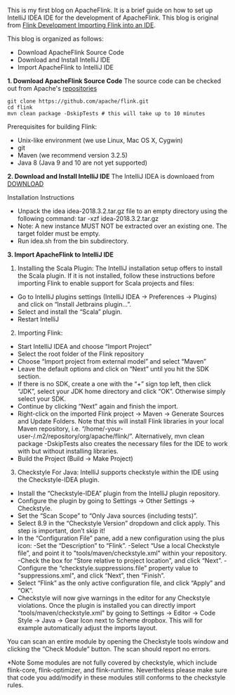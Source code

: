 This is my first blog on ApacheFlink. It is a brief guide on how to set up IntelliJ IDEA IDE for the development of ApacheFlink. This blog is original from [Flink Development Importing Flink into an IDE](https://ci.apache.org/projects/flink/flink-docs-master/flinkDev/ide_setup.html#intellij-idea).

This blog is organized as follows:
- Download ApacheFlink Source Code
- Download and Install IntelliJ IDE
- Import ApacheFlink to IntelliJ IDE


**1. Download ApacheFlink Source Code**
The source code can be checked out from Apache's [repositories](https://flink.apache.org/community.html#source-code)
```
git clone https://github.com/apache/flink.git
cd flink
mvn clean package -DskipTests # this will take up to 10 minutes
```
Prerequisites for building Flink:

* Unix-like environment (we use Linux, Mac OS X, Cygwin)
* git
* Maven (we recommend version 3.2.5)
* Java 8 (Java 9 and 10 are not yet supported)

**2. Download and Install IntelliJ IDE**
The IntelliJ IDEA is downloaed from [DOWNLOAD](https://www.jetbrains.com/idea/download/#section=linux)

Installation Instructions
- Unpack the idea idea-2018.3.2.tar.gz file to an empty directory using the following command: tar -xzf idea-2018.3.2.tar.gz
- Note: A new instance MUST NOT be extracted over an existing one. The target folder must be empty.
- Run idea.sh from the bin subdirectory.

**3. Import ApacheFlink to IntelliJ IDE**
1. Installing the Scala Plugin:
The IntelliJ installation setup offers to install the Scala plugin. If it is not installed, follow these instructions before importing Flink to enable support for Scala projects and files:

- Go to IntelliJ plugins settings (IntelliJ IDEA -> Preferences -> Plugins) and click on “Install Jetbrains plugin…”.
- Select and install the “Scala” plugin.
- Restart IntelliJ

2. Importing Flink:
- Start IntelliJ IDEA and choose “Import Project”
- Select the root folder of the Flink repository
- Choose “Import project from external model” and select “Maven”
- Leave the default options and click on “Next” until you hit the SDK section.
- If there is no SDK, create a one with the “+” sign top left, then click “JDK”, select your JDK home directory and click “OK”. Otherwise simply select your SDK.
- Continue by clicking “Next” again and finish the import.
- Right-click on the imported Flink project -> Maven -> Generate Sources and Update Folders. Note that this will install Flink libraries in your local Maven repository, i.e. “/home/-your-user-/.m2/repository/org/apache/flink/”. Alternatively, mvn clean package -DskipTests also creates the necessary files for the IDE to work with but without installing libraries.
- Build the Project (Build -> Make Project)

3. Checkstyle For Java:
IntelliJ supports checkstyle within the IDE using the Checkstyle-IDEA plugin.

- Install the “Checkstyle-IDEA” plugin from the IntelliJ plugin repository.
- Configure the plugin by going to Settings -> Other Settings -> Checkstyle.
- Set the “Scan Scope” to “Only Java sources (including tests)”.
- Select 8.9 in the “Checkstyle Version” dropdown and click apply. This step is important, don’t skip it!
- In the “Configuration File” pane, add a new configuration using the plus icon:
  -Set the “Description” to “Flink”.
  -Select “Use a local Checkstyle file”, and point it to "tools/maven/checkstyle.xml" within your repository.
  -Check the box for “Store relative to project location”, and click “Next”.
  -Configure the “checkstyle.suppressions.file” property value to "suppressions.xml", and click “Next”, then “Finish”.
- Select “Flink” as the only active configuration file, and click “Apply” and “OK”.
- Checkstyle will now give warnings in the editor for any Checkstyle violations.
Once the plugin is installed you can directly import "tools/maven/checkstyle.xml" by going to Settings -> Editor -> Code Style -> Java -> Gear Icon next to Scheme dropbox. This will for example automatically adjust the imports layout.

You can scan an entire module by opening the Checkstyle tools window and clicking the “Check Module” button. The scan should report no errors.

*Note Some modules are not fully covered by checkstyle, which include flink-core, flink-optimizer, and flink-runtime. Nevertheless please make sure that code you add/modify in these modules still conforms to the checkstyle rules.
